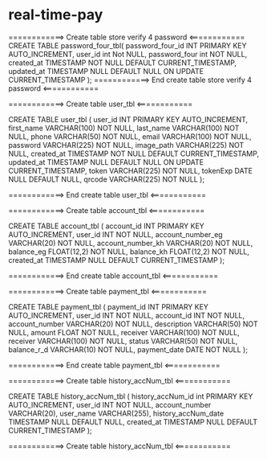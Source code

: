 # real-time-pay

============> Create table store verify 4 password <============
CREATE TABLE password_four_tbl(
password_four_id INT PRIMARY KEY AUTO_INCREMENT,
user_id int Not NULL,
password_four int NOT NULL,
created_at TIMESTAMP NOT NULL DEFAULT CURRENT_TIMESTAMP,
updated_at TIMESTAMP NULL DEFAULT NULL ON UPDATE CURRENT_TIMESTAMP
);
============> End create table store verify 4 password <============

============> Create table user_tbl <============

CREATE TABLE user_tbl (
user_id INT PRIMARY KEY AUTO_INCREMENT,
first_name VARCHAR(100) NOT NULL,
last_name VARCHAR(100) NOT NULL,
phone VARCHAR(50) NOT NULL,
email VARCHAR(100) NOT NULL,
password VARCHAR(225) NOT NULL,
image_path VARCHAR(225) NOT NULL,
created_at TIMESTAMP NOT NULL DEFAULT CURRENT_TIMESTAMP,
updated_at TIMESTAMP NULL DEFAULT NULL ON UPDATE CURRENT_TIMESTAMP,
token VARCHAR(225) NOT NULL,
tokenExp DATE NULL DEFAULT NULL,
qrcode VARCHAR(225) NOT NULL
);

============> End create table user_tbl <============

============> Create table account_tbl <============

CREATE TABLE account_tbl (
account_id INT PRIMARY KEY AUTO_INCREMENT,
user_id INT NOT NULL,
account_number_eg VARCHAR(20) NOT NULL,
account_number_kh VARCHAR(20) NOT NULL,
balance_eg FLOAT(12,2) NOT NULL,
balance_kh FLOAT(12,2) NOT NULL,
created_at TIMESTAMP NULL DEFAULT CURRENT_TIMESTAMP
);

============> End create table account_tbl <============

============> Create table payment_tbl <============

CREATE TABLE payment_tbl (
payment_id INT PRIMARY KEY AUTO_INCREMENT,
user_id INT NOT NULL,
account_id INT NOT NULL,
account_number VARCHAR(20) NOT NULL,
description VARCHAR(50) NOT NULL,
amount FLOAT NOT NULL,
receiver VARCHAR(100) NOT NULL,
receiver VARCHAR(100) NOT NULL,
status VARCHAR(50) NOT NULL,
balance_r_d VARCHAR(10) NOT NULL,
payment_date DATE NOT NULL
);

============> End create table payment_tbl <============

============> Create table history_accNum_tbl <============

CREATE TABLE history_accNum_tbl (
history_accNum_id int PRIMARY KEY AUTO_INCREMENT,
user_id INT NOT NULL,
account_number VARCHAR(20),
user_name VARCHAR(255),
history_accNum_date TIMESTAMP NULL DEFAULT NULL,
created_at TIMESTAMP NULL DEFAULT CURRENT_TIMESTAMP
);

============> Create table history_accNum_tbl <============
